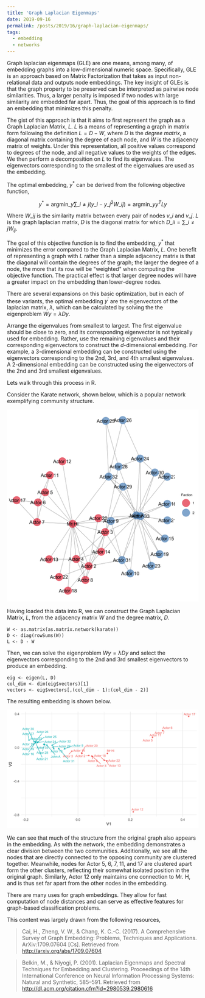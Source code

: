 ```yaml
---
title: 'Graph Laplacian Eigenmaps'
date: 2019-09-16
permalink: /posts/2019/16/graph-laplacian-eigenmaps/
tags:
  - embedding
  - networks
---
```



Graph laplacian eigenmaps (GLE) are one means, among many, of embedding graphs into a low-dimensional numeric space. Specifically, GLE is an approach based on Matrix Factorization that takes as input non-relational data and outputs node embeddings. The key insight of GLEs is that the graph property to be preserved can be interpreted as pairwise node similarities. Thus, a larger penalty is imposed if two nodes with large similarity are embedded far apart. Thus, the goal of this approach is to find an embedding that minimizes this penalty.

The gist of this approach is that it aims to first represent the graph as a Graph Laplacian Matrix, $L$. $L$ is a means of representing a graph in matrix form following the definition $L = D - W$, where $D$ is the *degree matrix*, a diagonal matrix containing the degree of each node, and $W$ is the adjacency matrix of weights. Under this representation, all positive values correspond to degrees of the node, and all negative values to the weights of the edges. We then perform a decomposition on $L$ to find its eigenvalues. The eigenvectors corresponding to the smallest of the eigenvalues are used as the embedding.

The optimal embedding, $y^{\ast}$ can be derived from the following objective function,

$$y^{\ast} = \text{argmin}\_{y} \sum\_{i\neq j} (y\_{i} - y\_{j}^{2} W\_{ij}) = \text{argmin}\_{y} y^{T}Ly$$

Where $W\_{ij}$ is the similarity matrix between every pair of nodes $v\_{i}$ and $v\_{j}$. $L$ is the graph laplacian matrix, $D$ is the diagonal matrix for which $D\_{ii} = \sum\_{i \neq j}W_{ij}$.

The goal of this objective function is to find the embedding, $y^{\ast}$ that minimizes the error compared to the Graph Laplacian Matrix, $L$. One benefit of representing a graph with $L$ rather than a simple adjacency matrix is that the diagonal will contain the degrees of the graph; the larger the degree of a node, the more that its row will be "weighted" when computing the objective function. The practical effect is that larger degree nodes will have a greater impact on the embedding than lower-degree nodes.

There are several expansions on this basic optimization, but in each of these variants, the optimal embedding $y^{\prime}$ are the eigenvectors of the laplacian matrix, $\lambda$, which can be calculated by solving the the eigenproblem $Wy = \lambda Dy$.

Arrange the eigenvalues from smallest to largest. The first eigenvalue should be close to zero, and its corresponding eigenvector is not typically used for embedding. Rather, use the remaining eigenvalues and their corresponding eigenvectors to construct the $d$-dimensional embedding. For example, a 3-dimensional embedding can be constructed using the eigenvectors corresponding to the 2nd, 3rd, and 4th smallest eigenvalues. A 2-dimensional embedding can be constructed using the eigenvectors of the 2nd and 3rd smallest eigenvalues.

Lets walk through this process in R.

Consider the Karate network, shown below, which is a popular network exemplifying community structure.

![Example image](/images/post_images/graph_laplacian_eigenmaps/karate_graph.png)

Having loaded this data into R, we can construct the Graph Laplacian Matrix, $L$, from the adjacency matrix $W$ and the degree matrix, $D$.

```
W <- as.matrix(as.matrix.network(karate))
D <- diag(rowSums(W))
L <- D - W
```

Then, we can solve the eigenproblem $Wy = \lambda Dy$ and select the eigenvectors corresponding to the 2nd and 3rd smallest eigenvectors to produce an embedding.

```
eig <- eigen(L, D)
col_dim <- dim(eig$vectors)[1]
vectors <- eig$vectors[,(col_dim - 1):(col_dim - 2)]
```

The resulting embedding is shown below.

![Example image](/images/post_images/graph_laplacian_eigenmaps/karate_embed.png)

We can see that much of the structure from the original graph also appears in the embedding. As with the network, the embedding demonstrates a clear division between the two communities. Additionally, we see all the nodes that are directly connected to the opposing community are clustered together. Meanwhile, nodes for Actor 5, 6, 7, 11, and 17 are clustered apart form the other clusters, reflecting their somewhat isolated position in the original graph. Similarly, Actor 12 only maintains one connection to Mr. H, and is thus set far apart from the other nodes in the embedding.

There are many uses for graph embeddings. They allow for fast computation of node distances and can serve as effective features for graph-based classification problems.


This content was largely drawn from the following resources,

> Cai, H., Zheng, V. W., & Chang, K. C.-C. (2017). A Comprehensive Survey of Graph Embedding: Problems, Techniques and Applications. ArXiv:1709.07604 [Cs]. Retrieved from http://arxiv.org/abs/1709.07604

> Belkin, M., & Niyogi, P. (2001). Laplacian Eigenmaps and Spectral Techniques for Embedding and Clustering. Proceedings of the 14th International Conference on Neural Information Processing Systems: Natural and Synthetic, 585–591. Retrieved from http://dl.acm.org/citation.cfm?id=2980539.2980616
